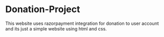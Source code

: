 # Donation-Project
This website uses razorpayment 
integration for donation to user 
account and its just a simple website
using html and css.
